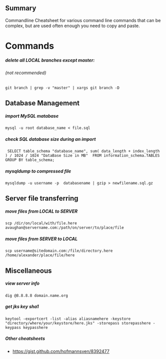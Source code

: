 ## Summary 
Commandline Cheatsheet for various command line commands that can be complex, but are used often enough you need to copy and paste.

# Commands

##### delete all LOCAL branches except master: 
###### (not recommended)
`git branch | grep -v "master" | xargs git branch -D`

## Database Management

##### import MySQL matabase
`mysql -u root database_name < file.sql`

##### check SQL database size during an import
`
SELECT table_schema "database_name", sum( data_length + index_length ) / 1024 / 1024 "DataBase Size in MB" 
   FROM information_schema.TABLES GROUP BY table_schema;` 

##### mysqldump to compressed file 

`mysqldump -u username -p  databasename | gzip > newfilename.sql.gz`

## Server file transferring 

##### move files from LOCAL to SERVER
`scp /dir/on/local/with/file.here avaughan@servername.com:/path/on/server/to/place/file`

##### move files from SERVER to LOCAL
`scp username@sitedomain.com:/file/directory.here /home/alexander/place/file/here`

## Miscellaneous

##### view server info
`dig @8.8.8.8 domain.name.org`

##### get jks key sha1
`keytool -exportcert -list -alias aliasnamehere -keystore "directory/where/your/keystore/here.jks" -storepass storepasshere -keypass keypasshere
`
##### Other cheatsheets
* https://gist.github.com/hofmannsven/8392477